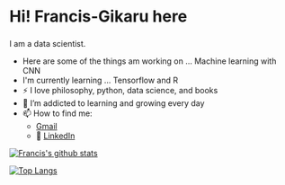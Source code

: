# Hi! Francis-Gikaru here
### 
I am a data scientist.

- Here are some of the things am working on ... Machine learning with CNN 
- I'm currently learning ... Tensorflow and R
- :zap: I love philosophy, python, data science, and books
- 🌱 I’m addicted to learning and growing every day
- 📫 How to find me: 
  -  [Gmail](franciskingk@gmail.com)
  - :office: [LinkedIn](https://www.linkedin.com/in/francis-gikaru-20b8b5bb/)

  
[![Francis's github stats](https://github-readme-stats.vercel.app/api?username=franciskingk&count_private=true&show_icons=true&theme=swift&hide_rank=false)](https://github.com/anuraghazra/github-readme-stats)

[![Top Langs](https://github-readme-stats.vercel.app/api/top-langs/?username=franciskingk)](https://github.com/franciskingk/github-readme-stats)

